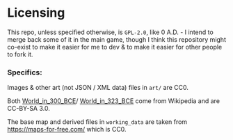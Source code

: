 # Licensing

This repo, unless specified otherwise, is `GPL-2.0`, like 0 A.D. - I intend to merge back some of it in the main game, though I think this repository might co-exist to make it easier for me to dev & to make it easier for other people to fork it.

### Specifics:

Images & other art (not JSON / XML data) files in `art/` are CC0.

Both [World_in_300_BCE](https://commons.wikimedia.org/wiki/File:World_in_300_BCE.PNG)/ [World_in_323_BCE](https://commons.wikimedia.org/wiki/File:World_in_323_BCE.png) come from Wikipedia and are CC-BY-SA 3.0.

The base map and derived files in `working_data` are taken from https://maps-for-free.com/ which is CC0.

